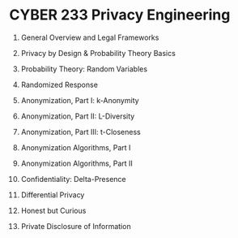 # CYBER 233 Privacy Engineering

1.	General Overview and Legal Frameworks

2.	Privacy by Design & Probability Theory Basics

3.	Probability Theory: Random Variables

4.	Randomized Response

5.	Anonymization, Part I: k-Anonymity

6.	Anonymization, Part II: L-Diversity

7.	Anonymization, Part III: t-Closeness

8.	Anonymization Algorithms, Part I

9.	Anonymization Algorithms, Part II

10.	Confidentiality: Delta-Presence

11.	Differential Privacy

12.	Honest but Curious

13.	Private Disclosure of Information
